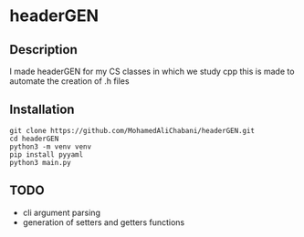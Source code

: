# headerGEN

## Description
I made headerGEN for my CS classes in which we study cpp
this is made to automate the creation of .h files

## Installation
```
git clone https://github.com/MohamedAliChabani/headerGEN.git
cd headerGEN
python3 -m venv venv
pip install pyyaml
python3 main.py
```

## TODO
- cli argument parsing
- generation of setters and getters functions
